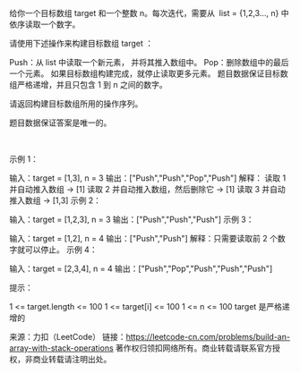 给你一个目标数组 target 和一个整数 n。每次迭代，需要从  list = {1,2,3..., n} 中依序读取一个数字。

请使用下述操作来构建目标数组 target ：

Push：从 list 中读取一个新元素， 并将其推入数组中。
Pop：删除数组中的最后一个元素。
如果目标数组构建完成，就停止读取更多元素。
题目数据保证目标数组严格递增，并且只包含 1 到 n 之间的数字。

请返回构建目标数组所用的操作序列。

题目数据保证答案是唯一的。

 

示例 1：

输入：target = [1,3], n = 3
输出：["Push","Push","Pop","Push"]
解释： 
读取 1 并自动推入数组 -> [1]
读取 2 并自动推入数组，然后删除它 -> [1]
读取 3 并自动推入数组 -> [1,3]
示例 2：

输入：target = [1,2,3], n = 3
输出：["Push","Push","Push"]
示例 3：

输入：target = [1,2], n = 4
输出：["Push","Push"]
解释：只需要读取前 2 个数字就可以停止。
示例 4：

输入：target = [2,3,4], n = 4
输出：["Push","Pop","Push","Push","Push"]
 

提示：

1 <= target.length <= 100
1 <= target[i] <= 100
1 <= n <= 100
target 是严格递增的

来源：力扣（LeetCode）
链接：https://leetcode-cn.com/problems/build-an-array-with-stack-operations
著作权归领扣网络所有。商业转载请联系官方授权，非商业转载请注明出处。